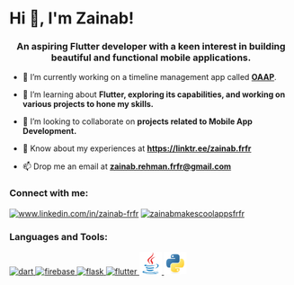 <h1>Hi 👋, I'm Zainab!</h1>
<h3 align="center">An aspiring Flutter developer with a keen interest in building beautiful and functional mobile applications.</h3>

- 🔭 I’m currently working on a timeline management app called **[OAAP](https://github.com/zainab-frfr/OAAP)**.

- 🌱 I’m learning about **Flutter, exploring its capabilities, and working on various projects to hone my skills.**

- 👯 I’m looking to collaborate on **projects related to Mobile App Development.**

- 📄 Know about my experiences at **https://linktr.ee/zainab.frfr**

- 📫 Drop me an email at **zainab.rehman.frfr@gmail.com**

<h3 align="left">Connect with me:</h3>
<p align="left">
<a href="https://linkedin.com/in/zainab-frfr" target="blank"><img align="center" src="https://raw.githubusercontent.com/rahuldkjain/github-profile-readme-generator/master/src/images/icons/Social/linked-in-alt.svg" alt="www.linkedin.com/in/zainab-frfr" height="30" width="40" /></a> 
<a href="https://instagram.com/zainabmakescoolappsfrfr" target="blank"><img align="center" src="https://raw.githubusercontent.com/rahuldkjain/github-profile-readme-generator/master/src/images/icons/Social/instagram.svg" alt="zainabmakescoolappsfrfr" height="30" width="40" /></a>
</p>

<h3 align="left">Languages and Tools:</h3>
<p align="left"> <a href="https://dart.dev" target="_blank" rel="noreferrer"> <img src="https://www.vectorlogo.zone/logos/dartlang/dartlang-icon.svg" alt="dart" width="40" height="40"/> </a> <a href="https://firebase.google.com/" target="_blank" rel="noreferrer"> <img src="https://www.vectorlogo.zone/logos/firebase/firebase-icon.svg" alt="firebase" width="40" height="40"/> </a> <a href="https://flask.palletsprojects.com/" target="_blank" rel="noreferrer"> <img src="https://www.vectorlogo.zone/logos/pocoo_flask/pocoo_flask-icon.svg" alt="flask" width="40" height="40"/> </a> <a href="https://flutter.dev" target="_blank" rel="noreferrer"> <img src="https://www.vectorlogo.zone/logos/flutterio/flutterio-icon.svg" alt="flutter" width="40" height="40"/> </a> <a href="https://www.java.com" target="_blank" rel="noreferrer"> <img src="https://raw.githubusercontent.com/devicons/devicon/master/icons/java/java-original.svg" alt="java" width="40" height="40"/> </a> <a href="https://www.python.org" target="_blank" rel="noreferrer"> <img src="https://raw.githubusercontent.com/devicons/devicon/master/icons/python/python-original.svg" alt="python" width="40" height="40"/> </a> </p>

